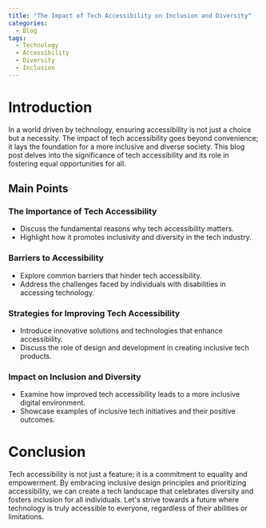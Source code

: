 ```yaml
---
title: "The Impact of Tech Accessibility on Inclusion and Diversity"
categories:
  - Blog
tags:
  - Technology
  - Accessibility
  - Diversity
  - Inclusion
---
```


# Introduction
In a world driven by technology, ensuring accessibility is not just a choice but a necessity. The impact of tech accessibility goes beyond convenience; it lays the foundation for a more inclusive and diverse society. This blog post delves into the significance of tech accessibility and its role in fostering equal opportunities for all.

## Main Points
### The Importance of Tech Accessibility
- Discuss the fundamental reasons why tech accessibility matters.
- Highlight how it promotes inclusivity and diversity in the tech industry.

### Barriers to Accessibility
- Explore common barriers that hinder tech accessibility.
- Address the challenges faced by individuals with disabilities in accessing technology.

### Strategies for Improving Tech Accessibility
- Introduce innovative solutions and technologies that enhance accessibility.
- Discuss the role of design and development in creating inclusive tech products.

### Impact on Inclusion and Diversity
- Examine how improved tech accessibility leads to a more inclusive digital environment.
- Showcase examples of inclusive tech initiatives and their positive outcomes.

# Conclusion
Tech accessibility is not just a feature; it is a commitment to equality and empowerment. By embracing inclusive design principles and prioritizing accessibility, we can create a tech landscape that celebrates diversity and fosters inclusion for all individuals. Let's strive towards a future where technology is truly accessible to everyone, regardless of their abilities or limitations.